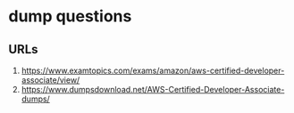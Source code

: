 # dump questions

## URLs
1. https://www.examtopics.com/exams/amazon/aws-certified-developer-associate/view/
2. https://www.dumpsdownload.net/AWS-Certified-Developer-Associate-dumps/
